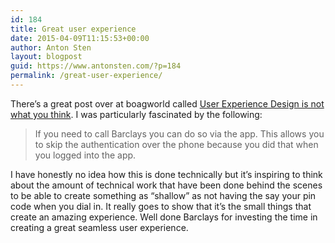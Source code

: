 ```yaml
---
id: 184
title: Great user experience
date: 2015-04-09T11:15:53+00:00
author: Anton Sten
layout: blogpost
guid: https://www.antonsten.com/?p=184
permalink: /great-user-experience/
---
```

There&#8217;s a great post over at boagworld called <a href="https://boagworld.com/usability/user-experience-design-is-not-what-you-think/" target="_blank">User Experience Design is not what you think</a>. I was particularly fascinated by the following:

> If you need to call Barclays you can do so via the app. This allows you to skip the authentication over the phone because you did that when you logged into the app.

I have honestly no idea how this is done technically but it&#8217;s inspiring to think about the amount of technical work that have been done behind the scenes to be able to create something as &#8220;shallow&#8221; as not having the say your pin code when you dial in. It really goes to show that it&#8217;s the small things that create an amazing experience. Well done Barclays for investing the time in creating a great seamless user experience.
